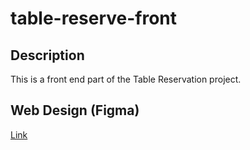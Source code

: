# table-reserve-front

## Description

This is a front end part of the Table Reservation project.

## Web Design (Figma)

[Link](https://www.figma.com/design/XQsOCsgUn9ywp6ORZWciiJ/Table-Reservation-System?node-id=0-1&t=QT0DD7M5KCNTMXXl-1)
